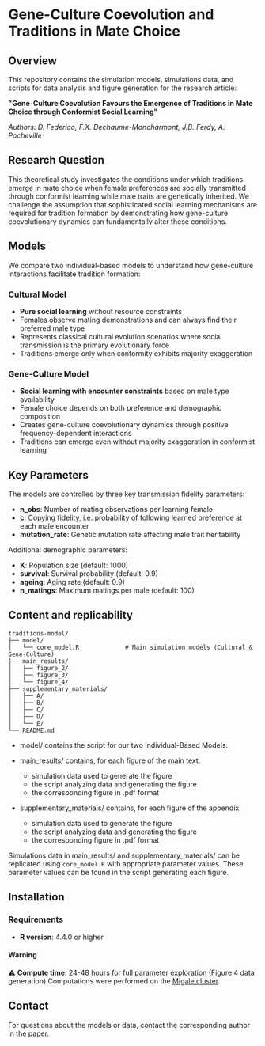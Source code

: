 # Gene-Culture Coevolution and Traditions in Mate Choice

## Overview

This repository contains the simulation models, simulations data, and scripts for data analysis and figure generation for the research article:

**"Gene-Culture Coevolution Favours the Emergence of Traditions in Mate Choice through Conformist Social Learning"**

*Authors: D. Federico, F.X. Dechaume-Moncharmont, J.B. Ferdy, A. Pocheville*

## Research Question

This theoretical study investigates the conditions under which traditions emerge in mate choice when female preferences are socially transmitted through conformist learning while male traits are genetically inherited. We challenge the assumption that sophisticated social learning mechanisms are required for tradition formation by demonstrating how gene-culture coevolutionary dynamics can fundamentally alter these conditions.

## Models

We compare two individual-based models to understand how gene-culture interactions facilitate tradition formation:

### Cultural Model
- **Pure social learning** without resource constraints
- Females observe mating demonstrations and can always find their preferred male type
- Represents classical cultural evolution scenarios where social transmission is the primary evolutionary force
- Traditions emerge only when conformity exhibits majority exaggeration

### Gene-Culture Model  
- **Social learning with encounter constraints** based on male type availability
- Female choice depends on both preference and demographic composition
- Creates gene-culture coevolutionary dynamics through positive frequency-dependent interactions
- Traditions can emerge even without majority exaggeration in conformist learning
  
## Key Parameters

The models are controlled by three key transmission fidelity parameters:
- **n_obs**: Number of mating observations per learning female
- **c**: Copying fidelity, i.e. probability of following learned preference at each male encounter 
- **mutation_rate**: Genetic mutation rate affecting male trait heritability 

Additional demographic parameters:
- **K**: Population size (default: 1000)
- **survival**: Survival probability (default: 0.9)
- **ageing**: Aging rate (default: 0.9)
- **n_matings**: Maximum matings per male (default: 100)

## Content and replicability

```
traditions-model/
├── model/
│   └── core_model.R             # Main simulation models (Cultural & Gene-Culture)
├── main_results/
│   ├── figure_2/                 
│   ├── figure_3/                 
│   └── figure_4/                 
├── supplementary_materials/
│   ├── A/                    
│   ├── B/                 
│   ├── C/                  
│   ├── D/                  
│   └── E/                  
└── README.md
```

- model/ contains the script for our two Individual-Based Models. 
  
- main_results/ contains, for each figure of the main text:
    - simulation data used to generate the figure
    - the script analyzing data and generating the figure
    - the corresponding figure in .pdf format
      
- supplementary_materials/ contains, for each figure of the appendix:
    - simulation data used to generate the figure
    - the script analyzing data and generating the figure
    - the corresponding figure in .pdf format

Simulations data in main_results/ and supplementary_materials/ can be replicated using `core_model.R` with appropriate parameter values. These parameter values can be found in the script generating each figure.

## Installation

### Requirements
- **R version**: 4.4.0 or higher

#### Warning
⚠️ **Compute time**: 24-48 hours for full parameter exploration (Figure 4 data generation)
Computations were performed on the [Migale cluster](https://migale.inrae.fr/cluster). 

## Contact
For questions about the models or data, contact the corresponding author in the paper.
